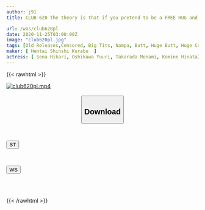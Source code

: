 ```yaml
---
author: j91
title: CLUB-620 The theory is that if you pretend to be a FREE HUG and press a big dick into an office lady in a tight skirt with a big butt and panties, she'll fuck you 120%.

url: /was/club620pl
date: 2020-11-25T03:00:00Z
image: "club620pl.jpg"
tags: [Old Releases,Censored, Big Tits, Nampa, Butt, Huge Butt, Huge Cock	]
maker: [ Hentai Shinshi Kurabu  ]
actress: [ Sena Hikari, Oshikawa Yuuri, Takarada Monami, Komine Hinata]
---
```



{{< rawhtml >}}

<div class="video" data-videoid="VmOZOjalWZF9Y7">
    <a href="javascript:;">
        <img src="/was/club620pl/club620pl.jpg" width="WIDTH" height="HEIGHT" alt="club620pl.mp4" loading="lazy">
    </a>
</div>

<script type="text/javascript" src="https://j91.asia/asset/on-demand-st.js"></script>

<br>
  <link rel="stylesheet" href="https://j91.asia/asset/bs5.css">
  
  <center>
  <button class="btn btn-primary" type="button" data-bs-toggle="collapse" data-bs-target=".multi-collapse" aria-expanded="false" aria-controls="multiCollapseExample1 multiCollapseExample2"><h2>Download</h2></button></center>
</p>
<div class="row">
  <div class="col">
    <div class="collapse multi-collapse" id="multiCollapseExample1">
      <div class="card card-body">
	      	      <br>
<div class="buttons">  
<p><a href="https://streamtape.to/v/VmOZOjalWZF9Y7" target="_blank"><button class="btn-hover color-3"><i class="fa fa-download"></i> ST</button></a></p></div>
    </div>
  </div>
</div>
  <div class="col">
    <div class="collapse multi-collapse" id="multiCollapseExample2">
      <div class="card card-body">
	      <br>
<div class="buttons">
<p><a href="https://wolfstream.tv/idt6acw4nslw" target="_blank"><button class="btn-hover color-8"><i class="fa fa-download"></i> WS</button></a></p></div>
<br><br>
      </div>
    </div>
  </div>
</div>

{{< /rawhtml >}}